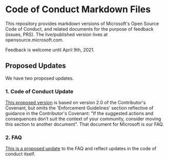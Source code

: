 # Code of Conduct Markdown Files

This repository provides markdown versions of Microsoft's Open Source Code of Conduct, and related documents for the purpose of feedback (issues, PRS).  The live/published 
version lives
at opensource.microsoft.com.  

Feedback is welcome until April 9th, 2021.  

## Proposed Updates
We have two proposed updates.

### 1. Code of Conduct Update

[This proposed version](CODE_OF_CONDUCT.md) is based on version 2.0 of the Contributor's Covenant, but omits the 'Enforcement Guidelines'
section reflective of guidance in the Contributor's Covenant: "If the suggested actions and consequences don’t suit the context of your community, consider moving this section 
to another document". That document for Microsoft is our FAQ.

### 2. FAQ
[This is a proposed update](FAQ.md) to the FAQ and reflect updates in the code of conduct itself.




